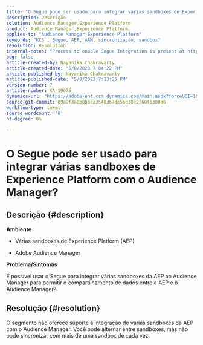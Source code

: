 ```yaml
---
title: "O Segue pode ser usado para integrar várias sandboxes de Experience Platform com o Audience Manager?"
description: Descrição
solution: Audience Manager,Experience Platform
product: Audience Manager,Experience Platform
applies-to: "Audience Manager,Experience Platform"
keywords: "KCS , Segue, AEP, AAM, sincronização, sandbox"
resolution: Resolution
internal-notes: "Process to enable Segue Integration is present at https://wiki.corp.adobe.com/pages/viewpage.action?spaceKey=supportdelivery&title=AEP+Segments+not+Populating+in+AAM internal link."
bug: false
article-created-by: Nayanika Chakravarty
article-created-date: "5/8/2023 7:04:22 PM"
article-published-by: Nayanika Chakravarty
article-published-date: "5/8/2023 7:13:25 PM"
version-number: 7
article-number: KA-19075
dynamics-url: "https://adobe-ent.crm.dynamics.com/main.aspx?forceUCI=1&pagetype=entityrecord&etn=knowledgearticle&id=992fb121-d3ed-ed11-8849-6045bd006239"
source-git-commit: 89a9f3a8b8bbea3548367de56d38e2f60f5300b6
workflow-type: tm+mt
source-wordcount: '0'
ht-degree: 0%

---
```


# O Segue pode ser usado para integrar várias sandboxes de Experience Platform com o Audience Manager?

## Descrição {#description}


<b>Ambiente</b>

- Várias sandboxes de Experience Platform (AEP)

- Adobe Audience Manager

<b>Problema/Sintomas</b>

É possível usar o Segue para integrar várias sandboxes da AEP ao Audience Manager para permitir o compartilhamento de dados entre a AEP e o Audience Manager?


## Resolução {#resolution}


O segmento não oferece suporte à integração de várias sandboxes da AEP com o Audience Manager. Você pode alternar entre sandboxes, mas não pode sincronizar com mais de uma sandbox de cada vez.


